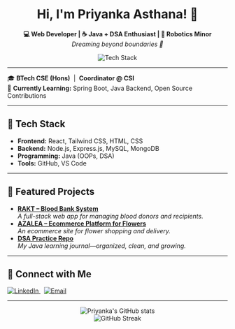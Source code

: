 
<!-- Profile README for Priyanka Asthana -->

<h1 align="center">Hi, I'm Priyanka Asthana! 👋</h1>
<p align="center">
  <b>💻 Web Developer | ☕ Java + DSA Enthusiast | 🤖 Robotics Minor</b><br>
  <i>Dreaming beyond boundaries 🚀</i>
</p>

<p align="center">
  <img src="https://skillicons.dev/icons?i=react,tailwind,html,css,js,nodejs,express,mongodb,mysql,java,github,vscode" alt="Tech Stack" />
</p>

---

🎓 <b>BTech CSE (Hons)</b> &nbsp;|&nbsp; <b>Coordinator @ CSI</b>  
🌱 <b>Currently Learning:</b> Spring Boot, Java Backend, Open Source Contributions  

---

## 🚀 Tech Stack

- **Frontend:** React, Tailwind CSS, HTML, CSS  
- **Backend:** Node.js, Express.js, MySQL, MongoDB  
- **Programming:** Java (OOPs, DSA)  
- **Tools:** GitHub, VS Code

---

## 🔨 Featured Projects

- **[RAKT – Blood Bank System](#)**  
  <i>A full-stack web app for managing blood donors and recipients.</i>
- **[AZALEA – Ecommerce Platform for Flowers](#)**  
  <i>An ecommerce site for flower shopping and delivery.</i>
- **[DSA Practice Repo](https://github.com/PriyankaAsthana/PriyankaDSAQuest)**  
  <i>My Java learning journal—organized, clean, and growing.</i>

---

## 🤝 Connect with Me

<p>
  <a href="https://www.linkedin.com/in/priyanka-asthana-1b9a74250?utm_source=share&utm_campaign=share_via&utm_content=profile&utm_medium=android_app">
    <img src="https://img.shields.io/badge/LinkedIn-blue?logo=linkedin&logoColor=white" alt="LinkedIn" />
  </a>
  &nbsp;
  <a href="mailto:pri45712rir@gmail.com">
    <img src="https://img.shields.io/badge/Email-D14836?logo=gmail&logoColor=white" alt="Email" />
  </a>
</p>

---

<p align="center">
  <img src="https://github-readme-stats.vercel.app/api?username=PriyankaAsthana&show_icons=true&theme=tokyonight" alt="Priyanka's GitHub stats" /> <br>
  <img src="https://github-readme-streak-stats.herokuapp.com/?user=PriyankaAsthana&theme=tokyonight" alt="GitHub Streak" />
</p>
